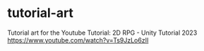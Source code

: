 # tutorial-art

Tutorial art for the Youtube Tutorial: 2D RPG - Unity Tutorial 2023 
https://www.youtube.com/watch?v=Ts9JzLo6zII
